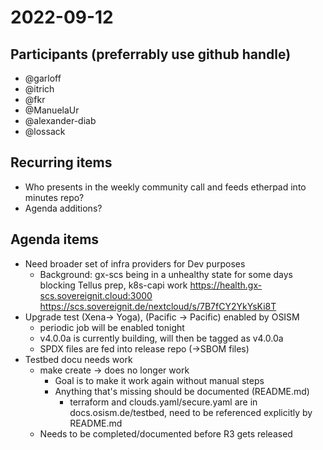 # 2022-09-12

## Participants (preferrably use github handle)
* @garloff
* @itrich
* @fkr
* @ManuelaUr
* @alexander-diab
* @lossack

## Recurring items
* Who presents in the weekly community call and feeds etherpad into minutes repo?
* Agenda additions?

## Agenda items
* Need broader set of infra providers for Dev purposes
  * Background: gx-scs being in a unhealthy state for some days blocking Tellus prep, k8s-capi work https://health.gx-scs.sovereignit.cloud:3000
    https://scs.sovereignit.de/nextcloud/s/7B7fCY2YkYsKi8T
* Upgrade test (Xena-> Yoga), (Pacific -> Pacific) enabled by OSISM
  * periodic job will be enabled tonight
  * v4.0.0a is currently building, will then be tagged as v4.0.0a
  * SPDX files are fed into release repo (->SBOM files)
* Testbed docu needs work
  * make create -> does no longer work
    * Goal is to make it work again without manual steps
    * Anything that's missing should be documented (README.md)
      * terraform and clouds.yaml/secure.yaml are in docs.osism.de/testbed, need to be referenced explicitly by README.md
  * Needs to be completed/documented before R3 gets released


